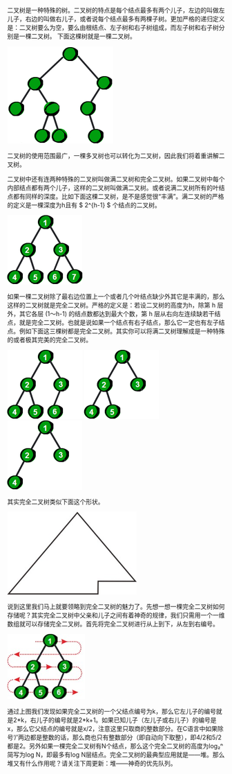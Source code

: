 二叉树是一种特殊的树。二叉树的特点是每个结点最多有两个儿子，左边的叫做左儿子，右边的叫做右儿子，或者说每个结点最多有两棵子树。更加严格的递归定义是：二叉树要么为空，要么由根结点、左子树和右子树组成，而左子树和右子树分别是一棵二叉树。 下面这棵树就是一棵二叉树。

![二叉树](img/二叉树1.png) 

二叉树的使用范围最广，一棵多叉树也可以转化为二叉树，因此我们将着重讲解二叉树。

二叉树中还有连两种特殊的二叉树叫做满二叉树和完全二叉树。如果二叉树中每个内部结点都有两个儿子，这样的二叉树叫做满二叉树。或者说满二叉树所有的叶结点都有同样的深度。比如下面这棵二叉树，是不是感觉很“丰满”。满二叉树的严格的定义是一棵深度为h且有 $ 2^{h-1} $ 个结点的二叉树。

![二叉树](img/二叉树2.png) 

如果一棵二叉树除了最右边位置上一个或者几个叶结点缺少外其它是丰满的，那么这样的二叉树就是完全二叉树。严格的定义是：若设二叉树的高度为h，除第 h 层外，其它各层 (1～h-1) 的结点数都达到最大个数，第 h 层从右向左连续缺若干结点，就是完全二叉树。也就是说如果一个结点有右子结点，那么它一定也有左子结点。例如下面这三棵树都是完全二叉树。其实你可以将满二叉树理解成是一种特殊的或者极其完美的完全二叉树。

![二叉树](img/二叉树3.png) ![二叉树](img/二叉树6.png) ![二叉树](img/二叉树7.png) 

其实完全二叉树类似下面这个形状。

![二叉树](img/二叉树4.jpg) 

说到这里我们马上就要领略到完全二叉树的魅力了。先想一想一棵完全二叉树如何存储呢？其实完全二叉树中父亲和儿子之间有着神奇的规律，我们只需用一个一维数组就可以存储完全二叉树。首先将完全二叉树进行从上到下，从左到右编号。

![二叉树](img/二叉树5.jpg) 

通过上图我们发现如果完全二叉树的一个父结点编号为k，那么它左儿子的编号就是2\*k，右儿子的编号就是2\*k+1。如果已知儿子（左儿子或右儿子）的编号是x，那么它父结点的编号就是x/2，注意这里只取商的整数部分。在C语言中如果除号‘/’两边都是整数的话，那么商也只有整数部分（即自动向下取整），即4/2和5/2都是2。另外如果一棵完全二叉树有N个结点，那么这个完全二叉树的高度为log₂ⁿ简写为log N，即最多有log N层结点。完全二叉树的最典型应用就是——堆。那么堆又有什么作用呢？请关注下周更新：堆——神奇的优先队列。